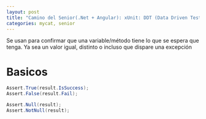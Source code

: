 ```yaml
---
layout: post
title: "Camino del Senior(.Net + Angular): xUnit: DDT (Data Driven Tests)"
categories: mycat, senior
---
```


Se usan para confirmar que una variable/método tiene <!--more-->lo que se espera que tenga. Ya sea un valor igual, distinto o incluso que dispare una excepción

# Basicos
```csharp
Assert.True(result.IsSuccess);
Assert.False(result.Fail);

Assert.Null(result);
Assert.NotNull(result);
```
